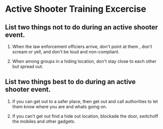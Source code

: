 # Active Shooter Training Excercise

## List two things not to do during an active shooter event.

1. When the law enforcement officiers arrive, don't point at them , don't scream or yell, and don't be loud and non-compliant.

2. When among groups in a hiding location, don't stay close to each other but spread out.

## List two things best to do during an active shooter event.

1. If you can get out to a safer place, then get out and call authorities to let them know where you are and whats going on.

2. If you can't get out find a hide out location, blockade the door, switchoff the mobiles and other gadgets.  
